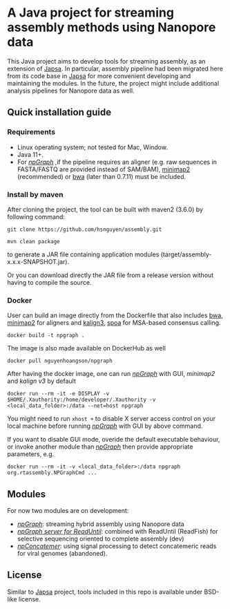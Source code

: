 # A Java project for streaming assembly methods using Nanopore data
This Java project aims to develop tools for streaming assembly, as an extension of [Japsa](https://github.com/mdcao/npScarf). In particular, assembly pipeline had been migrated here from its code base in [Japsa](https://github.com/mdcao/npScarf) for more convenient developing and maintaining the modules. In the future, the project might include additional analysis pipelines for Nanopore data as well.

## Quick installation guide
### Requirements
* Linux operating system; not tested for Mac, Window. 
* Java 11+.
* For [*npGraph*](docs/npgraph.md) ,if the pipeline requires an aligner (e.g. raw sequences in FASTA/FASTQ are provided instead of SAM/BAM), [minimap2](https://github.com/lh3/minimap2) (recommended) or [bwa](https://github.com/lh3/bwa) (later than 0.7.11) must be included.

### Install by maven
After cloning the project, the tool can be built with maven2 (3.6.0) by following command:
```
git clone https://github.com/hsnguyen/assembly.git

mvn clean package
```
to generate a JAR file containing application modules (target/assembly-x.x.x-SNAPSHOT.jar).

Or you can download directly the JAR file from a release version without having to compile the source.
### Docker
User can build an image directly from the Dockerfile that also includes [bwa](https://github.com/lh3/bwa), [minimap2](https://github.com/lh3/minimap2) for aligners and [kalign3](https://github.com/TimoLassmann/kalign), [spoa](https://github.com/rvaser/spoa) for MSA-based consensus calling.
```
docker build -t npgraph .
```
The image is also made available on DockerHub as well
```
docker pull nguyenhoangson/npgraph
```

After having the docker image, one can run [*npGraph*](docs/npgraph.md) with GUI, *minimap2* and *kalign v3* by default
```
docker run --rm -it -e DISPLAY -v $HOME/.Xauthority:/home/developer/.Xauthority -v <local_data_folder>:/data --net=host npgraph
```
You might need to run ```xhost +``` to disable X server access control on your local machine before running [*npGraph*](docs/npgraph.md) with GUI by above command.

If you want to disable GUI mode, overide the default executable behaviour, or invoke another module than [*npGraph*](docs/npgraph.md) then provide appropriate parameters, e.g.
```
docker run --rm -it -v <local_data_folder>:/data npgraph org.rtassembly.NPGraphCmd ...
```


## Modules
For now two modules are on development:
* [*npGraph*](docs/npgraph.md): streaming hybrid assembly using Nanopore data
* [*npGraph server for ReadUntil*](docs/npgraph-ru.md): combined with ReadUntil (ReadFish) for selective sequencing oriented to complete assembly (dev)
* [*npConcatemer*](docs/npconcatemer.md): using signal processing to detect concatemeric reads for viral genomes (abandoned).

## License
Similar to [Japsa](https://github.com/mdcao/japsa) project, tools included in this repo is available under BSD-like license.

